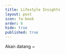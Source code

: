 ```yaml
---
title: Lifestyle Insights
layout: post
icon: fa-book
order: 6
hide: true
published: true
---
```

<html>
<head>
<style>
img {
  width: 100%;
  height: auto;
}
</style>
</head>
<body>

Akan datang ~
  
  
</body>
</html>

